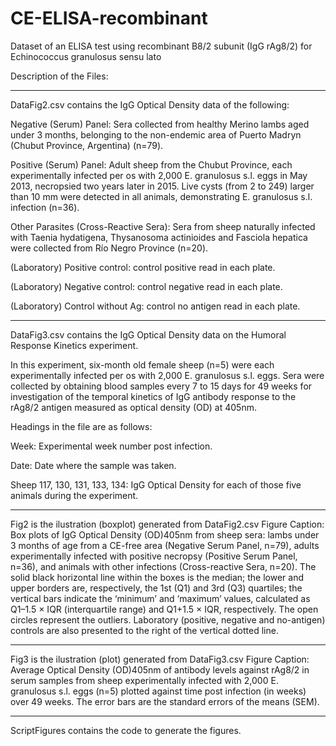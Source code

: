 # CE-ELISA-recombinant
Dataset of an ELISA test using recombinant B8/2 subunit (IgG rAg8/2) for Echinococcus granulosus sensu lato


Description of the Files:

-----
DataFig2.csv contains the IgG Optical Density data of the following:

  Negative (Serum) Panel: Sera collected from healthy Merino lambs aged under 3 months, belonging to the non-endemic area of Puerto Madryn (Chubut Province, Argentina) (n=79).
  
  Positive (Serum) Panel: Adult sheep from the Chubut Province, each experimentally infected per os with 2,000 E. granulosus s.l. eggs in May 2013, necropsied two years later in       2015. Live cysts (from 2 to 249) larger than 10 mm were detected in all animals, demonstrating E. granulosus s.l. infection (n=36).
  
  Other Parasites (Cross-Reactive Sera): Sera from sheep naturally infected with Taenia hydatigena, Thysanosoma actinioides and Fasciola hepatica were collected from Río Negro         Province (n=20).
  
  (Laboratory) Positive control: control positive read in each plate.
  
  (Laboratory) Negative control: control negative read in each plate.
  
  (Laboratory) Control without Ag: control no antigen read in each plate.
 
-----
DataFig3.csv contains the IgG Optical Density data on the Humoral Response Kinetics experiment.

In this experiment, six-month old female sheep (n=5) were each experimentally infected per os with 2,000 E. granulosus s.l. eggs. Sera were collected by obtaining blood samples every 7 to 15 days for 49 weeks for investigation of the temporal kinetics of IgG antibody response to the rAg8/2 antigen measured as optical density (OD) at 405nm.

Headings in the file are as follows:

  Week: Experimental week number post infection.
  
  Date: Date where the sample was taken.
  
  Sheep 117, 130, 131, 133, 134: IgG Optical Density for each of those five animals during the experiment.
   
-----  
Fig2 is the ilustration (boxplot) generated from DataFig2.csv
Figure Caption: Box plots of IgG Optical Density (OD)405nm from sheep sera: lambs under 3 months of age from a CE-free area (Negative Serum Panel, n=79), adults experimentally infected with positive necropsy (Positive Serum Panel, n=36), and animals with other infections (Cross-reactive Sera, n=20). The solid black horizontal line within the boxes is the median; the lower and upper borders are, respectively, the 1st (Q1) and 3rd (Q3) quartiles; the vertical bars indicate the ‘minimum’ and ‘maximum’ values, calculated as Q1–1.5 × IQR (interquartile range) and Q1+1.5 × IQR, respectively. The open circles represent the outliers. Laboratory (positive, negative and no-antigen) controls are also presented to the right of the vertical dotted line.

-----
Fig3 is the ilustration (plot) generated from DataFig3.csv
Figure Caption: Average Optical Density (OD)405nm of antibody levels against rAg8/2 in serum samples from sheep experimentally infected with 2,000 E. granulosus s.l. eggs (n=5) plotted against time post infection (in weeks) over 49 weeks. The error bars are the standard errors of the means (SEM).

-----
ScriptFigures contains the code to generate the figures.

